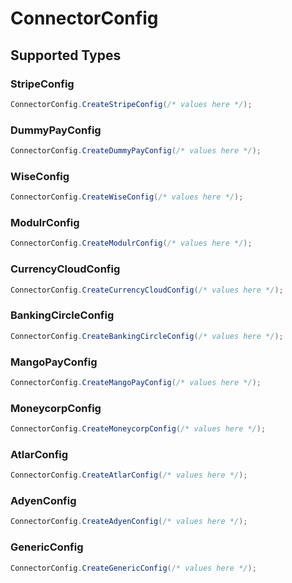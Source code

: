 # ConnectorConfig


## Supported Types

### StripeConfig

```csharp
ConnectorConfig.CreateStripeConfig(/* values here */);
```

### DummyPayConfig

```csharp
ConnectorConfig.CreateDummyPayConfig(/* values here */);
```

### WiseConfig

```csharp
ConnectorConfig.CreateWiseConfig(/* values here */);
```

### ModulrConfig

```csharp
ConnectorConfig.CreateModulrConfig(/* values here */);
```

### CurrencyCloudConfig

```csharp
ConnectorConfig.CreateCurrencyCloudConfig(/* values here */);
```

### BankingCircleConfig

```csharp
ConnectorConfig.CreateBankingCircleConfig(/* values here */);
```

### MangoPayConfig

```csharp
ConnectorConfig.CreateMangoPayConfig(/* values here */);
```

### MoneycorpConfig

```csharp
ConnectorConfig.CreateMoneycorpConfig(/* values here */);
```

### AtlarConfig

```csharp
ConnectorConfig.CreateAtlarConfig(/* values here */);
```

### AdyenConfig

```csharp
ConnectorConfig.CreateAdyenConfig(/* values here */);
```

### GenericConfig

```csharp
ConnectorConfig.CreateGenericConfig(/* values here */);
```
